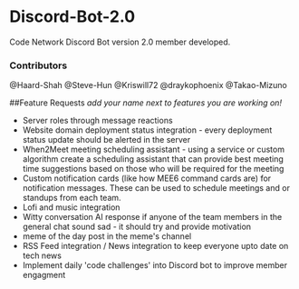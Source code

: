 # Discord-Bot-2.0

Code Network Discord Bot version 2.0 member developed.



### Contributors
@Haard-Shah
@Steve-Hun
@Kriswill72
@draykophoenix
@Takao-Mizuno

##Feature Requests
*add your name next to features you are working on!*
- Server roles through message reactions
- Website domain deployment status integration - every deployment status update should be alerted in the server
- When2Meet meeting scheduling assistant - using a service or custom algorithm create a scheduling assistant that can provide best meeting time suggestions based on those who will be required for the meeting
- Custom notification cards (like how MEE6 command cards are) for notification messages. These can be used to schedule meetings and or standups from each team.
- Lofi and music integration
- Witty conversation AI response if anyone of the team members in the general chat sound sad - it should try and provide motivation
- meme of the day post in the meme's channel
- RSS Feed integration / News integration to keep everyone upto date on tech news
- Implement daily 'code challenges' into Discord bot to improve member engagment
